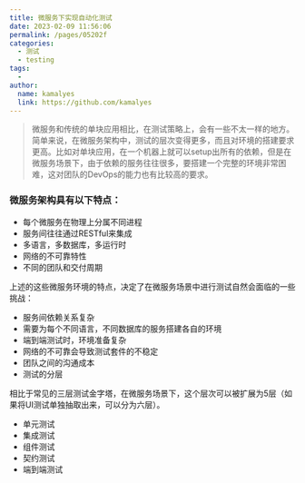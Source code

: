 ```yaml
---
title: 微服务下实现自动化测试
date: 2023-02-09 11:56:06
permalink: /pages/05202f
categories:
  - 测试
  - testing
tags:
  - 
author: 
  name: kamalyes
  link: https://github.com/kamalyes
---
```

> 微服务和传统的单块应用相比，在测试策略上，会有一些不太一样的地方。简单来说，在微服务架构中，测试的层次变得更多，而且对环境的搭建要求更高。比如对单块应用，在一个机器上就可以setup出所有的依赖，但是在微服务场景下，由于依赖的服务往往很多，要搭建一个完整的环境非常困难，这对团队的DevOps的能力也有比较高的要求。

### 微服务架构具有以下特点：

- 每个微服务在物理上分属不同进程
- 服务间往往通过RESTful来集成
- 多语言，多数据库，多运行时
- 网络的不可靠特性
- 不同的团队和交付周期

上述的这些微服务环境的特点，决定了在微服务场景中进行测试自然会面临的一些挑战：

- 服务间依赖关系复杂
- 需要为每个不同语言，不同数据库的服务搭建各自的环境
- 端到端测试时，环境准备复杂
- 网络的不可靠会导致测试套件的不稳定
- 团队之间的沟通成本
- 测试的分层

相比于常见的三层测试金字塔，在微服务场景下，这个层次可以被扩展为5层（如果将UI测试单独抽取出来，可以分为六层）。

- 单元测试
- 集成测试
- 组件测试
- 契约测试
- 端到端测试
